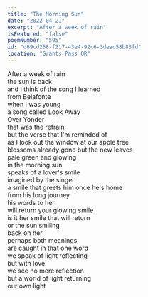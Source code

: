 ```yaml
---
title: "The Morning Sun"
date: "2022-04-21"
excerpt: "After a week of rain"
isFeatured: "false"
poemNumber: "595"
id: "d69cd258-f217-43e4-92c6-3dead58b83fd"
location: "Grants Pass OR"
---
```


After a week of rain  
the sun is back  
and I think of the song I learned  
from Belafonte  
when I was young  
a song called Look Away  
Over Yonder  
that was the refrain  
but the verse that I'm reminded of  
as I look out the window at our apple tree  
blossoms already gone but the new leaves  
pale green and glowing  
in the morning sun  
speaks of a lover's smile  
imagined by the singer  
a smile that greets him once he's home  
from his long journey  
his words to her  
will return your glowing smile  
is it her smile that will return  
or the sun smiling  
back on her  
perhaps both meanings  
are caught in that one word  
we speak of light reflecting  
but with love  
we see no mere reflection  
but a world of light returning  
our own light
